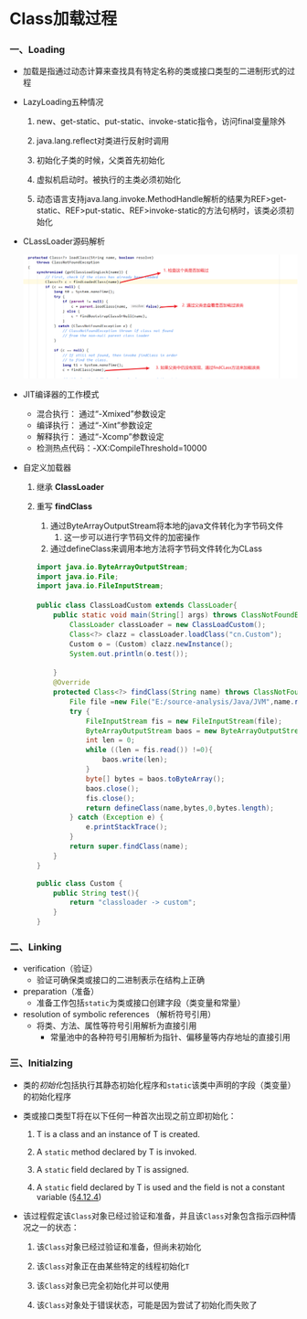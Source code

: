 # Class加载过程

### 一、Loading

* 加载是指通过动态计算来查找具有特定名称的类或接口类型的二进制形式的过程 

* LazyLoading五种情况

  1. new、get-static、put-static、invoke-static指令，访问final变量除外

  2. java.lang.reflect对类进行反射时调用

  3. 初始化子类的时候，父类首先初始化

  4. 虚拟机启动时。被执行的主类必须初始化

  5. 动态语言支持java.lang.invoke.MethodHandle解析的结果为REF>get-static、REF>put-static、REF>invoke-static的方法句柄时，该类必须初始化

* CLassLoader源码解析

  ![1620802561378](img/JVM/1620802561378.png)

* JIT编译器的工作模式

  * 混合执行： 通过“-Xmixed”参数设定 
  * 编译执行： 通过“-Xint”参数设定 
  * 解释执行： 通过“-Xcomp”参数设定 
  * 检测热点代码：-XX:CompileThreshold=10000

* 自定义加载器

  1. 继承 **ClassLoader**

  2. 重写 **findClass**

     1. 通过ByteArrayOutputStream将本地的java文件转化为字节码文件
        1. 这一步可以进行字节码文件的加密操作
     2. 通过defineClass来调用本地方法将字节码文件转化为CLass

     ~~~java
     import java.io.ByteArrayOutputStream;
     import java.io.File;
     import java.io.FileInputStream;
     
     public class ClassLoadCustom extends ClassLoader{
         public static void main(String[] args) throws ClassNotFoundException, IllegalAccessException, InstantiationException {
             ClassLoader classLoader = new ClassLoadCustom();
             Class<?> clazz = classLoader.loadClass("cn.Custom");
             Custom o = (Custom) clazz.newInstance();
             System.out.println(o.test());
     
         }
         @Override
         protected Class<?> findClass(String name) throws ClassNotFoundException {
             File file =new File("E:/source-analysis/Java/JVM",name.replaceAll(".","/").concat(".class"));
             try {
                 FileInputStream fis = new FileInputStream(file);
                 ByteArrayOutputStream baos = new ByteArrayOutputStream();
                 int len = 0;
                 while ((len = fis.read()) !=0){
                     baos.write(len);
                 }
                 byte[] bytes = baos.toByteArray();
                 baos.close();
                 fis.close();
                 return defineClass(name,bytes,0,bytes.length);
             } catch (Exception e) {
                 e.printStackTrace();
             }
             return super.findClass(name);
         }
     }
     ~~~

     ~~~.java
     public class Custom {
         public String test(){
             return "classloader -> custom";
         }
     }
     ~~~

### 二、Linking

* verification（验证）
  * 验证可确保类或接口的二进制表示在结构上正确 
* preparation（准备）
  * 准备工作包括`static`为类或接口创建字段（类变量和常量） 
* resolution of symbolic references （解析符号引用）
  * 将类、方法、属性等符号引用解析为直接引用
    * 常量池中的各种符号引用解析为指针、偏移量等内存地址的直接引用

### 三、Initialzing

*  类的*初始化*包括执行其静态初始化程序和`static`该类中声明的字段（类变量）的初始化程序 

*  类或接口类型T将在以下任何一种首次出现之前立即初始化： 

   1. T is a class and an instance of T is created.

   2. A `static` method declared by T is invoked.

   3. A `static` field declared by T is assigned.

   4. A `static` field declared by T is used and the field is not a constant variable ([§4.12.4](https://docs.oracle.com/javase/specs/jls/se8/html/jls-4.html#jls-4.12.4))

*  该过程假定该`Class`对象已经过验证和准备，并且该`Class`对象包含指示四种情况之一的状态： 

   1. 该`Class`对象已经过验证和准备，但尚未初始化

   2. 该`Class`对象正在由某些特定的线程初始化`T`

   3. 该`Class`对象已完全初始化并可以使用

   4. 该`Class`对象处于错误状态，可能是因为尝试了初始化而失败了